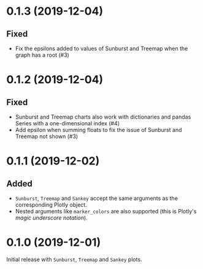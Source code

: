 0.1.3 (2019-12-04)
==================

Fixed
-----
- Fix the epsilons added to values of Sunburst and Treemap when the graph has a root (#3)


0.1.2 (2019-12-04)
==================

Fixed
-----
- Sunburst and Treemap charts also work with dictionaries and pandas Series with a one-dimensional index (#4)
- Add epsilon when summing floats to fix the issue of Sunburst and Treemap not shown (#3)

0.1.1 (2019-12-02)
==================

Added
-----
- `Sunburst`, `Treemap` and `Sankey` accept the same arguments as the corresponding Plotly object.
- Nested arguments like `marker_colors` are also supported (this is Plotly's _magic underscore notation_).

0.1.0 (2019-12-01)
==================

Initial release with `Sunburst`, `Treemap` and `Sankey` plots.